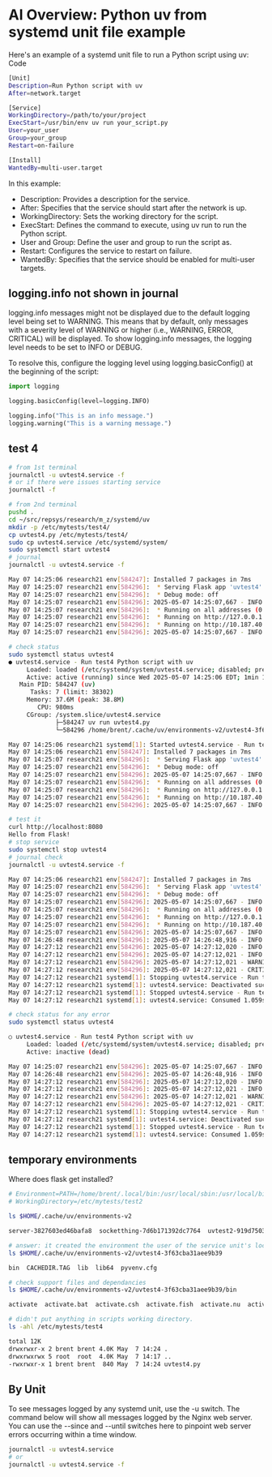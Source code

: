 # AI Overview: Python uv from systemd unit file example

Here's an example of a systemd unit file to run a Python script using uv:
Code

```bash
[Unit]
Description=Run Python script with uv
After=network.target

[Service]
WorkingDirectory=/path/to/your/project
ExecStart=/usr/bin/env uv run your_script.py
User=your_user
Group=your_group
Restart=on-failure

[Install]
WantedBy=multi-user.target
```

In this example:

- Description: Provides a description for the service.
- After: Specifies that the service should start after the network is up.
- WorkingDirectory: Sets the working directory for the script.
- ExecStart: Defines the command to execute, using uv run to run the Python script.
- User and Group: Define the user and group to run the script as.
- Restart: Configures the service to restart on failure.
- WantedBy: Specifies that the service should be enabled for multi-user targets.

## logging.info not shown in journal

logging.info messages might not be displayed due to the default logging level being set to WARNING. This means that by default, only messages with a severity level of WARNING or higher (i.e., WARNING, ERROR, CRITICAL) will be displayed. To show logging.info messages, the logging level needs to be set to INFO or DEBUG.

To resolve this, configure the logging level using logging.basicConfig() at the beginning of the script:

```python
import logging

logging.basicConfig(level=logging.INFO)

logging.info("This is an info message.")
logging.warning("This is a warning message.")
```

## test 4

```bash
# from 1st terminal
journalctl -u uvtest4.service -f 
# or if there were issues starting service
journalctl -f 

# from 2nd terminal
pushd .
cd ~/src/repsys/research/m_z/systemd/uv
mkdir -p /etc/mytests/test4/
cp uvtest4.py /etc/mytests/test4/
sudo cp uvtest4.service /etc/systemd/system/
sudo systemctl start uvtest4
# journal
journalctl -u uvtest4.service -f 

May 07 14:25:06 research21 env[584247]: Installed 7 packages in 7ms
May 07 14:25:07 research21 env[584296]:  * Serving Flask app 'uvtest4'
May 07 14:25:07 research21 env[584296]:  * Debug mode: off
May 07 14:25:07 research21 env[584296]: 2025-05-07 14:25:07,667 - INFO - WARNING: This is a development server. Do not use it in a production deployment. Use a production WSGI server instead.
May 07 14:25:07 research21 env[584296]:  * Running on all addresses (0.0.0.0)
May 07 14:25:07 research21 env[584296]:  * Running on http://127.0.0.1:8080
May 07 14:25:07 research21 env[584296]:  * Running on http://10.187.40.123:8080
May 07 14:25:07 research21 env[584296]: 2025-05-07 14:25:07,667 - INFO - Press CTRL+C to quit

# check status
sudo systemctl status uvtest4
● uvtest4.service - Run test4 Python script with uv
     Loaded: loaded (/etc/systemd/system/uvtest4.service; disabled; preset: enabled)
     Active: active (running) since Wed 2025-05-07 14:25:06 EDT; 1min 11s ago
   Main PID: 584247 (uv)
      Tasks: 7 (limit: 38302)
     Memory: 37.6M (peak: 38.8M)
        CPU: 980ms
     CGroup: /system.slice/uvtest4.service
             ├─584247 uv run uvtest4.py
             └─584296 /home/brent/.cache/uv/environments-v2/uvtest4-3f63cba31aee9b39/bin/python uvtest4.py

May 07 14:25:06 research21 systemd[1]: Started uvtest4.service - Run test4 Python script with uv.
May 07 14:25:06 research21 env[584247]: Installed 7 packages in 7ms
May 07 14:25:07 research21 env[584296]:  * Serving Flask app 'uvtest4'
May 07 14:25:07 research21 env[584296]:  * Debug mode: off
May 07 14:25:07 research21 env[584296]: 2025-05-07 14:25:07,667 - INFO - WARNING: This is a development server. Do not use it in a production deployment. Use a production WSG>
May 07 14:25:07 research21 env[584296]:  * Running on all addresses (0.0.0.0)
May 07 14:25:07 research21 env[584296]:  * Running on http://127.0.0.1:8080
May 07 14:25:07 research21 env[584296]:  * Running on http://10.187.40.123:8080
May 07 14:25:07 research21 env[584296]: 2025-05-07 14:25:07,667 - INFO - Press CTRL+C to quit

# test it
curl http://localhost:8080
Hello from Flask!
# stop service
sudo systemctl stop uvtest4
# journal check
journalctl -u uvtest4.service -f

May 07 14:25:06 research21 env[584247]: Installed 7 packages in 7ms
May 07 14:25:07 research21 env[584296]:  * Serving Flask app 'uvtest4'
May 07 14:25:07 research21 env[584296]:  * Debug mode: off
May 07 14:25:07 research21 env[584296]: 2025-05-07 14:25:07,667 - INFO - WARNING: This is a development server. Do not use it in a production deployment. Use a production WSGI server instead.
May 07 14:25:07 research21 env[584296]:  * Running on all addresses (0.0.0.0)
May 07 14:25:07 research21 env[584296]:  * Running on http://127.0.0.1:8080
May 07 14:25:07 research21 env[584296]:  * Running on http://10.187.40.123:8080
May 07 14:25:07 research21 env[584296]: 2025-05-07 14:25:07,667 - INFO - Press CTRL+C to quit
May 07 14:26:48 research21 env[584296]: 2025-05-07 14:26:48,916 - INFO - 127.0.0.1 - - [07/May/2025 14:26:48] "GET / HTTP/1.1" 200 -
May 07 14:27:12 research21 env[584296]: 2025-05-07 14:27:12,020 - INFO - Received SIGTERM, shutting down gracefully...
May 07 14:27:12 research21 env[584296]: 2025-05-07 14:27:12,021 - INFO - Cleanup complete, exiting.
May 07 14:27:12 research21 env[584296]: 2025-05-07 14:27:12,021 - WARNING - This is a warning message.
May 07 14:27:12 research21 env[584296]: 2025-05-07 14:27:12,021 - CRITICAL - This is a critical error
May 07 14:27:12 research21 systemd[1]: Stopping uvtest4.service - Run test4 Python script with uv...
May 07 14:27:12 research21 systemd[1]: uvtest4.service: Deactivated successfully.
May 07 14:27:12 research21 systemd[1]: Stopped uvtest4.service - Run test4 Python script with uv.
May 07 14:27:12 research21 systemd[1]: uvtest4.service: Consumed 1.059s CPU time, 38.8M memory peak, 0B memory swap peak.

# check status for any error
sudo systemctl status uvtest4

○ uvtest4.service - Run test4 Python script with uv
     Loaded: loaded (/etc/systemd/system/uvtest4.service; disabled; preset: enabled)
     Active: inactive (dead)

May 07 14:25:07 research21 env[584296]: 2025-05-07 14:25:07,667 - INFO - Press CTRL+C to quit
May 07 14:26:48 research21 env[584296]: 2025-05-07 14:26:48,916 - INFO - 127.0.0.1 - - [07/May/2025 14:26:48] "GET / HTTP/1.1" 200 -
May 07 14:27:12 research21 env[584296]: 2025-05-07 14:27:12,020 - INFO - Received SIGTERM, shutting down gracefully...
May 07 14:27:12 research21 env[584296]: 2025-05-07 14:27:12,021 - INFO - Cleanup complete, exiting.
May 07 14:27:12 research21 env[584296]: 2025-05-07 14:27:12,021 - WARNING - This is a warning message.
May 07 14:27:12 research21 env[584296]: 2025-05-07 14:27:12,021 - CRITICAL - This is a critical error
May 07 14:27:12 research21 systemd[1]: Stopping uvtest4.service - Run test4 Python script with uv...
May 07 14:27:12 research21 systemd[1]: uvtest4.service: Deactivated successfully.
May 07 14:27:12 research21 systemd[1]: Stopped uvtest4.service - Run test4 Python script with uv.
May 07 14:27:12 research21 systemd[1]: uvtest4.service: Consumed 1.059s CPU time, 38.8M memory peak, 0B memory swap peak

```

## temporary environments

Where does flask get installed?

```bash
# Environment=PATH=/home/brent/.local/bin:/usr/local/sbin:/usr/local/bin:/usr/sbin:/usr/bin:/sbin:/bin
# WorkingDirectory=/etc/mytests/test2

ls $HOME/.cache/uv/environments-v2

server-3827603ed46bafa8  socketthing-7d6b171392dc7764  uvtest2-919d75032003516f  uvtest3-97bb5e48ccb151ae  uvtest4-3f63cba31aee9b39

# answer: it created the environment the user of the service unit's local cache. it first created a directory and the installed all the dependancies in it.
ls $HOME/.cache/uv/environments-v2/uvtest4-3f63cba31aee9b39 

bin  CACHEDIR.TAG  lib  lib64  pyvenv.cfg

# check support files and dependancies
ls $HOME/.cache/uv/environments-v2/uvtest4-3f63cba31aee9b39/bin

activate  activate.bat  activate.csh  activate.fish  activate.nu  activate.ps1  activate_this.py  deactivate.bat  flask  pydoc.bat  python  python3  python3.13

# didn't put anything in scripts working directory.
ls -ahl /etc/mytests/test4

total 12K
drwxrwxr-x 2 brent brent 4.0K May  7 14:24 .
drwxrwxrwx 5 root  root  4.0K May  7 14:17 ..
-rwxrwxr-x 1 brent brent  840 May  7 14:24 uvtest4.py
```

## By Unit

To see messages logged by any systemd unit, use the -u switch. The command below will show all messages logged by the Nginx web server. You can use the --since and --until switches here to pinpoint web server errors occurring within a time window.

```bash
journalctl -u uvtest4.service
# or
journalctl -u uvtest4.service -f
```
